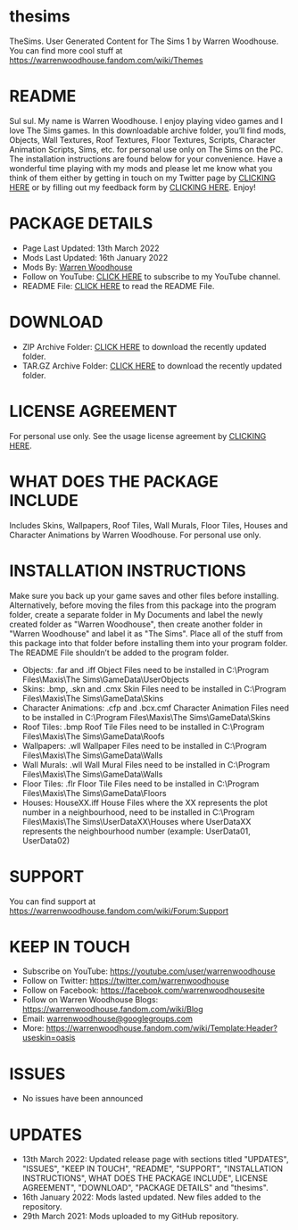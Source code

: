 # thesims
TheSims. User Generated Content for The Sims 1 by Warren Woodhouse. You can find more cool stuff at https://warrenwoodhouse.fandom.com/wiki/Themes

# README
Sul sul. My name is Warren Woodhouse. I enjoy playing video games and I love The Sims games. In this downloadable archive folder, you’ll find mods, Objects, Wall Textures, Roof Textures, Floor Textures, Scripts, Character Animation Scripts, Sims, etc. for personal use only on The Sims on the PC. The installation instructions are found below for your convenience. Have a wonderful time playing with my mods and please let me know what you think of them either by getting in touch on my Twitter page by [CLICKING HERE](https://twitter.com/warrenwoodhouse) or by filling out my feedback form by [CLICKING HERE](https://warrenwoodhouse.fandom.com/feedback). Enjoy!

# PACKAGE DETAILS
* Page Last Updated: 13th March 2022
* Mods Last Updated: 16th January 2022
* Mods By: [Warren Woodhouse](https://github.com/warrenwoodhouse)
* Follow on YouTube: [CLICK HERE](https://youtube.com/user/warrenwoodhouse) to subscribe to my YouTube channel.
* README File: [CLICK HERE](https://github.com/warrenwoodhouse/thesims/releases/download/v1/README.md) to read the README File.

# DOWNLOAD
* ZIP Archive Folder: [CLICK HERE](https://github.com/warrenwoodhouse/thesims/archive/refs/tags/v1.zip) to download the recently updated folder.
* TAR.GZ Archive Folder: [CLICK HERE](https://github.com/warrenwoodhouse/thesims/archive/refs/tags/v1.tar.gz) to download the recently updated folder.

# LICENSE AGREEMENT
For personal use only. See the usage license agreement by [CLICKING HERE](https://warrenwoodhouse.fandom.com/license).

# WHAT DOES THE PACKAGE INCLUDE
Includes Skins, Wallpapers, Roof Tiles, Wall Murals, Floor Tiles, Houses and Character Animations by Warren Woodhouse. For personal use only.

# INSTALLATION INSTRUCTIONS
Make sure you back up your game saves and other files before installing. Alternatively, before moving the files from this package into the program folder, create a separate folder in My Documents and label the newly created folder as "Warren Woodhouse", then create another folder in "Warren Woodhouse" and label it as "The Sims". Place all of the stuff from this package into that folder before installing them into your program folder. The README File shouldn’t be added to the program folder.

* Objects: .far and .iff Object Files need to be installed in C:\Program Files\Maxis\The Sims\GameData\UserObjects
* Skins: .bmp, .skn and .cmx Skin Files need to be installed in C:\Program Files\Maxis\The Sims\GameData\Skins
* Character Animations: .cfp and .bcx.cmf Character Animation Files need to be installed in C:\Program Files\Maxis\The Sims\GameData\Skins
* Roof Tiles: .bmp Roof Tile Files need to be installed in C:\Program Files\Maxis\The Sims\GameData\Roofs
* Wallpapers: .wll Wallpaper Files need to be installed in C:\Program Files\Maxis\The Sims\GameData\Walls
* Wall Murals: .wll Wall Mural Files need to be installed in C:\Program Files\Maxis\The Sims\GameData\Walls
* Floor Tiles: .flr Floor Tile Files need to be installed in C:\Program Files\Maxis\The Sims\GameData\Floors
* Houses: HouseXX.iff House Files where the XX represents the plot number in a neighbourhood, need to be installed in C:\Program Files\Maxis\The Sims\UserDataXX\Houses where UserDataXX represents the neighbourhood number (example: UserData01, UserData02)

# SUPPORT
You can find support at https://warrenwoodhouse.fandom.com/wiki/Forum:Support

# KEEP IN TOUCH
* Subscribe on YouTube: https://youtube.com/user/warrenwoodhouse
* Follow on Twitter: https://twitter.com/warrenwoodhouse
* Follow on Facebook: https://facebook.com/warrenwoodhousesite
* Follow on Warren Woodhouse Blogs: https://warrenwoodhouse.fandom.com/wiki/Blog
* Email: [warrenwoodhouse@googlegroups.com](mailto:warrenwoodhouse@googlegroups.com)
* More: https://warrenwoodhouse.fandom.com/wiki/Template:Header?useskin=oasis

# ISSUES
* No issues have been announced

# UPDATES
* 13th March 2022: Updated release page with sections titled "UPDATES", "ISSUES", "KEEP IN TOUCH", "README", "SUPPORT", "INSTALLATION INSTRUCTIONS", WHAT DOES THE PACKAGE INCLUDE", LICENSE AGREEMENT", "DOWNLOAD", "PACKAGE DETAILS" and "thesims".
* 16th January 2022: Mods lasted updated. New files added to the repository.
* 29th March 2021: Mods uploaded to my GitHub repository.
